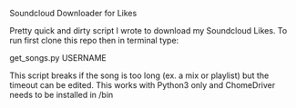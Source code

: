 Soundcloud Downloader for Likes

Pretty quick and dirty script I wrote to download my Soundcloud Likes. 
To run first clone this repo then in terminal type:
 
get_songs.py USERNAME

This script breaks if the song is too long (ex. a mix or playlist) but the timeout can be edited. 
This works with Python3 only and ChomeDriver needs to be installed in /bin 

